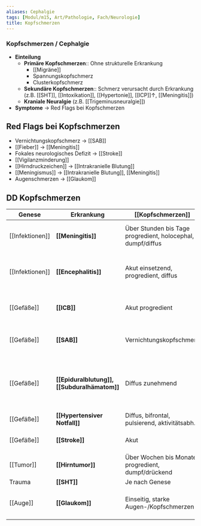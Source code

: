 ```yaml
---
aliases: Cephalgie
tags: [Modul/m15, Art/Pathologie, Fach/Neurologie]
title: Kopfschmerzen
---
```

### Kopfschmerzen / Cephalgie
- **Einteilung**
	- **Primäre Kopfschmerzen**:: Ohne strukturelle Erkrankung
		- [[Migräne]]
		- Spannungskopfschmerz
		- Clusterkopfschmerz
	- **Sekundäre Kopfschmerzen**:: Schmerz verursacht durch Erkrankung (z.B. [[SHT]], [[Intoxikation]], [[Hypertonie]], [[ICP]]↑, [[Meningitis]])
	- **Kraniale Neuralgie** (z.B. [[Trigeminusneuralgie]])
- **Symptome** → Red Flags bei Kopfschmerzen

## Red Flags bei Kopfschmerzen
- Vernichtungskopfschmerz → [[SAB]]
- [[Fieber]] → [[Meningitis]]
- Fokales neurologisches Defizit → [[Stroke]]
- [[Vigilanzminderung]]
- [[Hirndruckzeichen]] → [[Intrakranielle Blutung]]
- [[Meningismus]] → [[Intrakranielle Blutung]], [[Meningitis]]
- Augenschmerzen → [[Glaukom]]

## DD Kopfschmerzen
| Genese          | Erkrankung                                   | [[Kopfschmerzen]]                                           | Begleitsymptome                                                                                                   |
| --------------- | -------------------------------------------- | ----------------------------------------------------------- | ----------------------------------------------------------------------------------------------------------------- |
| [[Infektionen]] | **[[Meningitis]]**                           | Über Stunden bis Tage progredient, holocephal, dumpf/diffus | [[Fieber]], [[Meningismus]], [[Vigilanzminderung]], Photosensibilität                                                     |
| [[Infektionen]] | **[[Encephalitis]]**                         | Akut einsetzend, progredient, diffus                        | [[Fieber]], [[Vigilanzminderung]], Psychiatrische Auffälligkeiten, ggf. Herdsymptomatik                           |
| [[Gefäße]]  | **[[ICB]]**                                  | Akut progredient                                            | Erbrechen, [[Vigilanzminderung]], [[Krampfanfall]], Herdsymptomatik                                               |
| [[Gefäße]]  | **[[SAB]]**                                  | Vernichtungskopfschmerz                                     | [[Vigilanzminderung]], [[Meningismus]], [[vegetative]] Symptome                                                   |
| [[Gefäße]]  | **[[Epiduralblutung]], [[Subduralhämatom]]** | Diffus zunehmend                                            | [[Vigilanzminderung]], ipsilaterale [[Mydriasis]], kontralaterale Herdsymptomatik, ggf. *symptomfreies Intervall* |
| [[Gefäße]]  | **[[Hypertensiver Notfall]]**                | Diffus, bifrontal, pulsierend, aktivitätsabh.               | Schwindel, Epistaxis                                                                                              |
| [[Gefäße]]  | **[[Stroke]]**                         | Akut                                                        | Schlagartiger Beginn, einseitig fokal-neurologisches Defizit                                                      |
| [[Tumor]]       | **[[Hirntumor]]**                                | Über Wochen bis Monate progredient, dumpf/drückend          | [[Hirndruckzeichen]], Herdsymptomatik, Wesensveränderung                                                          |
| Trauma          | **[[SHT]]**                                  | Je nach Genese                                              |                                                                                                                   |
| [[Auge]]        | **[[Glaukom]]**                              | Einseitig, starke Augen-/Kopfschmerzen                      | [[Sehstörung]], [[vegetative]] Symptome, steinharter Bulbus                                                                                                                  |
